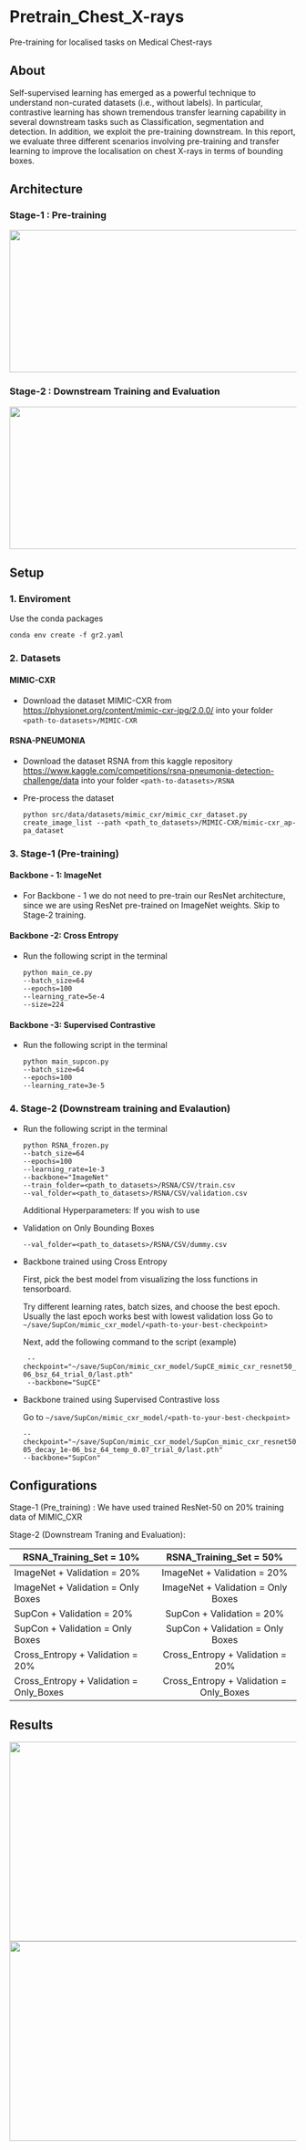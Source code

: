 # Pretrain_Chest_X-rays
Pre-training for localised tasks on Medical Chest-rays

## About

Self-supervised learning has emerged as a powerful technique to understand non-curated datasets (i.e., without labels). In particular, contrastive learning has shown tremendous transfer learning capability in several downstream tasks such as Classification, segmentation and detection. In addition, we exploit the pre-training downstream. In this report, we evaluate three different scenarios involving pre-training and transfer learning to improve the localisation on chest X-rays in terms of bounding boxes.


## Architecture

### Stage-1 : Pre-training 
<img src = "https://github.com/kamranisg/pretrain_xrays/blob/main/Stage-1.png" height="250" width="600">

### Stage-2 : Downstream Training and Evaluation 
<img src = "https://github.com/kamranisg/pretrain_xrays/blob/main/Stage-2.png" height="250" width="600">

## Setup

### 1. Enviroment
Use the conda packages

``` terminal
conda env create -f gr2.yaml 
```


### 2. Datasets

#### MIMIC-CXR
 - Download the dataset MIMIC-CXR from https://physionet.org/content/mimic-cxr-jpg/2.0.0/ into your folder ```<path-to-datasets>/MIMIC-CXR```

#### RSNA-PNEUMONIA
 - Download the dataset RSNA from this kaggle repository
   https://www.kaggle.com/competitions/rsna-pneumonia-detection-challenge/data into your folder ```<path-to-datasets>/RSNA```

- Pre-process the dataset 

  ``` terminal 
  python src/data/datasets/mimic_cxr/mimic_cxr_dataset.py create_image_list --path <path_to_datasets>/MIMIC-CXR/mimic-cxr_ap-pa_dataset 
  ```
  
### 3. Stage-1 (Pre-training)

#### Backbone - 1: ImageNet
- For Backbone - 1 we do not need to pre-train our ResNet architecture, since we are using ResNet pre-trained on ImageNet weights. Skip to Stage-2 training.

#### Backbone -2: Cross Entropy
- Run the following script in the terminal
  
  ``` terminal 
  python main_ce.py 
  --batch_size=64 
  --epochs=100 
  --learning_rate=5e-4
  --size=224
  ```
  
#### Backbone -3: Supervised Contrastive 
- Run the following script in the terminal
  
  ``` terminal 
  python main_supcon.py 
  --batch_size=64 
  --epochs=100 
  --learning_rate=3e-5 
  ```

### 4. Stage-2 (Downstream training and Evalaution)

- Run the following script in the terminal
  
  ``` terminal 
  python RSNA_frozen.py 
  --batch_size=64 
  --epochs=100 
  --learning_rate=1e-3
  --backbone="ImageNet"
  --train_folder=<path_to_datasets>/RSNA/CSV/train.csv
  --val_folder=<path_to_datasets>/RSNA/CSV/validation.csv
  ```
  
  Additional Hyperparameters:
  If you wish to use 
  
- Validation on Only Bounding Boxes 
  
  ``` terminal 
  --val_folder=<path_to_datasets>/RSNA/CSV/dummy.csv
  ``` 
  
- Backbone trained using Cross Entropy 
  
  First, pick the best model from visualizing the loss functions in tensorboard. 
  
  Try different learning rates, batch sizes, and choose the best epoch. Usually the last epoch works best with lowest validation loss
  Go to `~/save/SupCon/mimic_cxr_model/<path-to-your-best-checkpoint>`
  
  Next, add the following command to the script (example)
  ``` terminal 
   --checkpoint="~/save/SupCon/mimic_cxr_model/SupCE_mimic_cxr_resnet50_lr_0.0005_decay_1e-06_bsz_64_trial_0/last.pth"
   --backbone="SupCE"
  ``` 
  
- Backbone trained using Supervised Contrastive loss
  
  Go to `~/save/SupCon/mimic_cxr_model/<path-to-your-best-checkpoint>`
  
  ``` terminal 
  --checkpoint="~/save/SupCon/mimic_cxr_model/SupCon_mimic_cxr_resnet50_lr_3e-05_decay_1e-06_bsz_64_temp_0.07_trial_0/last.pth"
  --backbone="SupCon"
  ``` 
  

## Configurations

Stage-1 (Pre_training) : We have used trained ResNet-50 on 20% training data of MIMIC_CXR

Stage-2 (Downstream Traning and Evaluation): 
  
| RSNA_Training_Set = 10%       | RSNA_Training_Set = 50%   |
| ------------- |:-------------:| 
| ImageNet + Validation = 20%      | ImageNet + Validation = 20% 
| ImageNet + Validation = Only Boxes      |  ImageNet + Validation = Only Boxes  |   
| SupCon + Validation = 20% | SupCon + Validation = 20%      |   
| SupCon + Validation = Only Boxes      |  SupCon + Validation = Only Boxes      | 
| Cross_Entropy + Validation = 20%      | Cross_Entropy + Validation = 20%  |   
| Cross_Entropy + Validation = Only_Boxes |    Cross_Entropy + Validation = Only_Boxes   |   
  
 


## Results
<img src = "https://github.com/kamranisg/pretrain_xrays/blob/main/10Per.png" height="350" width="600">
<img src = "https://github.com/kamranisg/pretrain_xrays/blob/main/50per.png" height="350" width="600">

